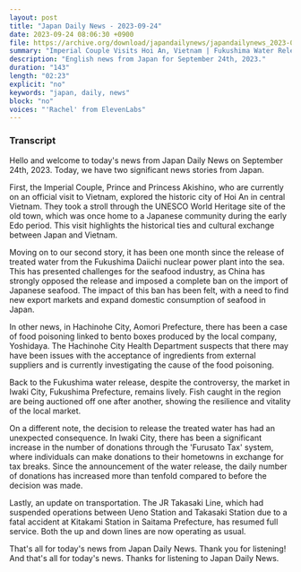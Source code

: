 ```yaml
---
layout: post
title: "Japan Daily News - 2023-09-24"
date: 2023-09-24 08:06:30 +0900
file: https://archive.org/download/japandailynews/japandailynews_2023-09-24.mp3
summary: "Imperial Couple Visits Hoi An, Vietnam | Fukushima Water Release Impacts Seafood Industry, & more…"
description: "English news from Japan for September 24th, 2023."
duration: "143"
length: "02:23"
explicit: "no"
keywords: "japan, daily, news"
block: "no"
voices: "'Rachel' from ElevenLabs"
---
```


### Transcript

Hello and welcome to today's news from Japan Daily News on September 24th, 2023. Today, we have two significant news stories from Japan.

First, the Imperial Couple, Prince and Princess Akishino, who are currently on an official visit to Vietnam, explored the historic city of Hoi An in central Vietnam. They took a stroll through the UNESCO World Heritage site of the old town, which was once home to a Japanese community during the early Edo period. This visit highlights the historical ties and cultural exchange between Japan and Vietnam.

Moving on to our second story, it has been one month since the release of treated water from the Fukushima Daiichi nuclear power plant into the sea. This has presented challenges for the seafood industry, as China has strongly opposed the release and imposed a complete ban on the import of Japanese seafood. The impact of this ban has been felt, with a need to find new export markets and expand domestic consumption of seafood in Japan.

In other news, in Hachinohe City, Aomori Prefecture, there has been a case of food poisoning linked to bento boxes produced by the local company, Yoshidaya. The Hachinohe City Health Department suspects that there may have been issues with the acceptance of ingredients from external suppliers and is currently investigating the cause of the food poisoning.

Back to the Fukushima water release, despite the controversy, the market in Iwaki City, Fukushima Prefecture, remains lively. Fish caught in the region are being auctioned off one after another, showing the resilience and vitality of the local market.

On a different note, the decision to release the treated water has had an unexpected consequence. In Iwaki City, there has been a significant increase in the number of donations through the 'Furusato Tax' system, where individuals can make donations to their hometowns in exchange for tax breaks. Since the announcement of the water release, the daily number of donations has increased more than tenfold compared to before the decision was made.

Lastly, an update on transportation. The JR Takasaki Line, which had suspended operations between Ueno Station and Takasaki Station due to a fatal accident at Kitakami Station in Saitama Prefecture, has resumed full service. Both the up and down lines are now operating as usual.

That's all for today's news from Japan Daily News. Thank you for listening!   And that's all for today's news. Thanks for listening to Japan Daily News.
